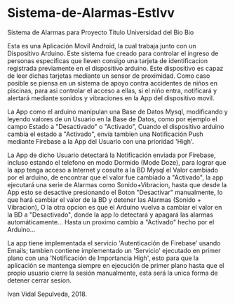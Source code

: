 # Sistema-de-Alarmas-EstIvv


Sistema de Alarmas para Proyecto  Titulo Universidad del Bio Bio

Esta es una Aplicación Movil Android, la cual trabaja junto con un Dispositivo Arduino.
Este sistema fue creado para controlar el ingreso de personas especificas que lleven consigo una tarjeta de identificacion registrada previamente en el dispositivo arduino. Este dispositivo es capaz de leer dichas tarjetas mediante un sensor de proximidad. Como caso posible se piensa en un sistema de apoyo contra accidentes de niños en piscinas, para asi controlar el acceso a ellas, si el niño entra, notificará y alertará mediante sonidos y vibraciones en la App del dispositivo movil.

La App como el arduino manipulan una Base de Datos Mysql, modificando y leyendo valores de un Usuario en la Base de Datos, como por ejemplo el campo Estado a "Desactivado" o "Activado", 
Cuando el dispositivo arduino cambia el estado a "Activado", envía tambien una Notificación Push mediante Firebase a la App del Usuario con una prioridad 'High'.

La App de dicho Usuario detectará la Notificación enviada por Firebase, incluso estando el telefono en modo Dormido (Mode Doze), para 
lograr que la app tenga acceso a Internet y cosulte a la BD Mysql el Valor cambiado por el arduino, de encontrar que el valor fue 
cambiado a "Activado", la app ejecutará una serie de Alarmas como Sonido+Vibracion, hasta que desde la App esto se desactive presionando el Boton "Desactivar" manualmente, lo que hará cambiar el valor de la BD y detener las Alarmas (Sonido + Vibracion), O la otra opcion es
que el Arduino vuelva a cambiar el valor en la BD a "Desactivado", donde la app lo detectará y apagará las alarmas automáticamente...
Hasta un proximo cambio a "Activado" hecho por el Arduino...

La app tiene implementada el servicio 'Autenticación de Firebase' usando Emails; tambien contiene implementado un 'Servicio' ejecutado 
en primer plano con una 'Notificación de Importancia High', esto para que la aplicación se mantenga siempre en ejecución de primer plano hasta que el propio usuario cierre la sesión manualmente, esta será la unica forma de detener cerrar sesion.

Ivan Vidal Sepulveda, 2018.
